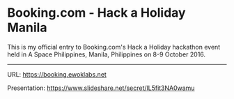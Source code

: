 Booking.com - Hack a Holiday Manila
===================

This is my official entry to Booking.com's Hack a Holiday hackathon event held in A Space Philippines, Manila, Philippines on 8-9 October 2016.

----------

URL: https://booking.ewoklabs.net

Presentation: https://www.slideshare.net/secret/lL5fit3NA0wamu
